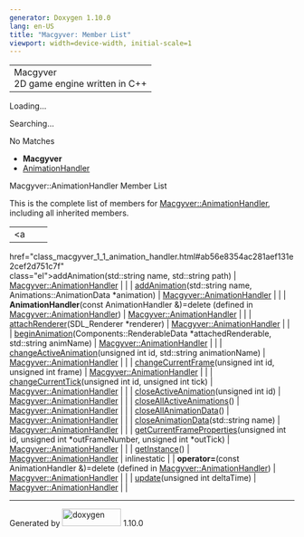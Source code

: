 ```yaml
---
generator: Doxygen 1.10.0
lang: en-US
title: "Macgyver: Member List"
viewport: width=device-width, initial-scale=1
---
```


<div id="top">

<div id="titlearea">

<table data-cellspacing="0" data-cellpadding="0">
<colgroup>
<col style="width: 100%" />
</colgroup>
<tbody>
<tr id="projectrow" class="odd">
<td id="projectalign"><div id="projectname">
Macgyver
</div>
<div id="projectbrief">
2D game engine written in C++
</div></td>
</tr>
</tbody>
</table>

</div>

<div id="main-nav">

</div>

<div id="MSearchSelectWindow"
onmouseover="return searchBox.OnSearchSelectShow()"
onmouseout="return searchBox.OnSearchSelectHide()"
onkeydown="return searchBox.OnSearchSelectKey(event)">

</div>

<div id="MSearchResultsWindow">

<div id="MSearchResults">

<div class="SRPage">

<div id="SRIndex">

<div id="SRResults">

</div>

<div id="Loading" class="SRStatus">

Loading...

</div>

<div id="Searching" class="SRStatus">

Searching...

</div>

<div id="NoMatches" class="SRStatus">

No Matches

</div>

</div>

</div>

</div>

</div>

<div id="nav-path" class="navpath">

- **Macgyver**
- <a href="class_macgyver_1_1_animation_handler.html"
  class="el">AnimationHandler</a>

</div>

</div>

<div class="header">

<div class="headertitle">

<div class="title">

Macgyver::AnimationHandler Member List

</div>

</div>

</div>

<div class="contents">

This is the complete list of members for
<a href="class_macgyver_1_1_animation_handler.html"
class="el">Macgyver::AnimationHandler</a>, including all inherited
members.

|                                                                                                                       |                                                     |                                                                      |
|-----------------------------------------------------------------------------------------------------------------------|-----------------------------------------------------|----------------------------------------------------------------------|
| <a                                                                                                                    
 href="class_macgyver_1_1_animation_handler.html#ab56e8354ac281aef131e2cef2d751c7f"                                     
 class="el">addAnimation</a>(std::string name, std::string path)                                                        | <a href="class_macgyver_1_1_animation_handler.html" 
                                                                                                                         class="el">Macgyver::AnimationHandler</a>            |                                                                      |
| <a                                                                                                                    
 href="class_macgyver_1_1_animation_handler.html#a02b91d7c0f27c300f963afe2b54a51b0"                                     
 class="el">addAnimation</a>(std::string name, Animations::AnimationData \*animation)                                   | <a href="class_macgyver_1_1_animation_handler.html" 
                                                                                                                         class="el">Macgyver::AnimationHandler</a>            |                                                                      |
| **AnimationHandler**(const AnimationHandler &)=delete (defined in <a href="class_macgyver_1_1_animation_handler.html" 
 class="el">Macgyver::AnimationHandler</a>)                                                                             | <a href="class_macgyver_1_1_animation_handler.html" 
                                                                                                                         class="el">Macgyver::AnimationHandler</a>            |                                                                      |
| <a                                                                                                                    
 href="class_macgyver_1_1_animation_handler.html#a367dc496d779b11d8d3e38bf9c0ace0b"                                     
 class="el">attachRenderer</a>(SDL_Renderer \*renderer)                                                                 | <a href="class_macgyver_1_1_animation_handler.html" 
                                                                                                                         class="el">Macgyver::AnimationHandler</a>            |                                                                      |
| <a                                                                                                                    
 href="class_macgyver_1_1_animation_handler.html#af6317d69b1920a4c65bb2316006bd332"                                     
 class="el">beginAnimation</a>(Components::RenderableData \*attachedRenderable, std::string animName)                   | <a href="class_macgyver_1_1_animation_handler.html" 
                                                                                                                         class="el">Macgyver::AnimationHandler</a>            |                                                                      |
| <a                                                                                                                    
 href="class_macgyver_1_1_animation_handler.html#a3ee78800ee93904ea16578a0612f4595"                                     
 class="el">changeActiveAnimation</a>(unsigned int id, std::string animationName)                                       | <a href="class_macgyver_1_1_animation_handler.html" 
                                                                                                                         class="el">Macgyver::AnimationHandler</a>            |                                                                      |
| <a                                                                                                                    
 href="class_macgyver_1_1_animation_handler.html#a6e0a7159f7873c00466f7c7f1f381e77"                                     
 class="el">changeCurrentFrame</a>(unsigned int id, unsigned int frame)                                                 | <a href="class_macgyver_1_1_animation_handler.html" 
                                                                                                                         class="el">Macgyver::AnimationHandler</a>            |                                                                      |
| <a                                                                                                                    
 href="class_macgyver_1_1_animation_handler.html#a9474aafdf72a30bbc1d0172b1c68d386"                                     
 class="el">changeCurrentTick</a>(unsigned int id, unsigned int tick)                                                   | <a href="class_macgyver_1_1_animation_handler.html" 
                                                                                                                         class="el">Macgyver::AnimationHandler</a>            |                                                                      |
| <a                                                                                                                    
 href="class_macgyver_1_1_animation_handler.html#a3ff3c3c57c83894f8371661c66c89879"                                     
 class="el">closeActiveAnimation</a>(unsigned int id)                                                                   | <a href="class_macgyver_1_1_animation_handler.html" 
                                                                                                                         class="el">Macgyver::AnimationHandler</a>            |                                                                      |
| <a                                                                                                                    
 href="class_macgyver_1_1_animation_handler.html#a0de546eeaafb90223fda419f6c904cb9"                                     
 class="el">closeAllActiveAnimations</a>()                                                                              | <a href="class_macgyver_1_1_animation_handler.html" 
                                                                                                                         class="el">Macgyver::AnimationHandler</a>            |                                                                      |
| <a                                                                                                                    
 href="class_macgyver_1_1_animation_handler.html#aa14ef2174adb148bf4981d02909ff7c9"                                     
 class="el">closeAllAnimationData</a>()                                                                                 | <a href="class_macgyver_1_1_animation_handler.html" 
                                                                                                                         class="el">Macgyver::AnimationHandler</a>            |                                                                      |
| <a                                                                                                                    
 href="class_macgyver_1_1_animation_handler.html#a3069e1496b3c52a26b5ea9c47188035b"                                     
 class="el">closeAnimationData</a>(std::string name)                                                                    | <a href="class_macgyver_1_1_animation_handler.html" 
                                                                                                                         class="el">Macgyver::AnimationHandler</a>            |                                                                      |
| <a                                                                                                                    
 href="class_macgyver_1_1_animation_handler.html#a2a58f9b4bec9540afd2b6ea20e985dc3"                                     
 class="el">getCurrentFrameProperties</a>(unsigned int id, unsigned int \*outFrameNumber, unsigned int \*outTick)       | <a href="class_macgyver_1_1_animation_handler.html" 
                                                                                                                         class="el">Macgyver::AnimationHandler</a>            |                                                                      |
| <a                                                                                                                    
 href="class_macgyver_1_1_animation_handler.html#a47d6dc2ae1e4731dd83ad9dac28caa9f"                                     
 class="el">getInstance</a>()                                                                                           | <a href="class_macgyver_1_1_animation_handler.html" 
                                                                                                                         class="el">Macgyver::AnimationHandler</a>            | <span class="mlabel">inline</span><span class="mlabel">static</span> |
| **operator=**(const AnimationHandler &)=delete (defined in <a href="class_macgyver_1_1_animation_handler.html"        
 class="el">Macgyver::AnimationHandler</a>)                                                                             | <a href="class_macgyver_1_1_animation_handler.html" 
                                                                                                                         class="el">Macgyver::AnimationHandler</a>            |                                                                      |
| <a                                                                                                                    
 href="class_macgyver_1_1_animation_handler.html#aaed2122d1268881c37da014864dd777d"                                     
 class="el">update</a>(unsigned int deltaTime)                                                                          | <a href="class_macgyver_1_1_animation_handler.html" 
                                                                                                                         class="el">Macgyver::AnimationHandler</a>            |                                                                      |

</div>

------------------------------------------------------------------------

<span class="small">Generated
by [<img src="doxygen.svg" class="footer" width="104" height="31"
alt="doxygen" />](https://www.doxygen.org/index.html) 1.10.0</span>
